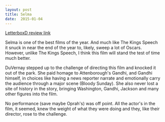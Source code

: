 ```yaml
---
layout: post
title: Selma 
date:  2015-01-04 
---
```

 
[LetterboxD review link](http://letterboxd.com/samarthbhaskar/film/selma/)

 Selma is one of the best films of the year. And much like The Kings Speech it snuck in near the end of the year to, likely, sweep a lot of Oscars. However, unlike The Kings Speech, I think this film will stand the test of time much better.

DuVernay stepped up to the challenge of directing this film and knocked it out of the park. She paid homage to Attenborough's Gandhi, and Gandhi himself, in choices like having a news reporter narrate and emotionally carry the audience through a major scene (Bloody Sunday). She also never lost a site of history in the story, bringing Washington, Gandhi, Jackson and many other figures into the film.

No performance (save maybe Oprah's) was off point. All the actor's in the film, it seemed, knew the weight of what they were doing and they, like their director, rose to the challenge. 
